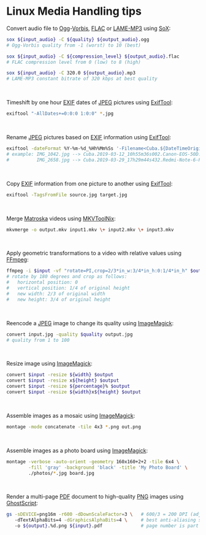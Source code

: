 # Linux Media Handling tips

Convert audio file to [Ogg](https://xiph.org/ogg/)-[Vorbis](https://xiph.org/vorbis/), [FLAC](https://xiph.org/flac/) or [LAME-MP3](http://lame.sourceforge.net/) using [SoX](http://sox.sourceforge.net/):
```sh
sox ${input_audio} -C ${quality} ${output_audio}.ogg
# Ogg-Vorbis quality from -1 (worst) to 10 (best)

sox ${input_audio} -C ${compression_level} ${output_audio}.flac
# FLAC compression level from 0 (low) to 8 (high)

sox ${input_audio} -C 320.0 ${output_audio}.mp3
# LAME-MP3 constant bitrate of 320 kbps at best quality
```

&nbsp;

Timeshift by one hour [EXIF](https://en.wikipedia.org/wiki/Exif) dates of [JPEG](https://jpeg.org/jpeg/) pictures using [ExifTool](http://owl.phy.queensu.ca/~phil/exiftool/):
```sh
exiftool "-AllDates+=0:0:0 1:0:0" *.jpg
```

&nbsp;

Rename [JPEG](https://jpeg.org/jpeg/) pictures based on [EXIF](https://en.wikipedia.org/wiki/Exif) information using [ExifTool](http://owl.phy.queensu.ca/~phil/exiftool/):
```sh
exiftool -dateFormat %Y-%m-%d_%Hh%Mm%Ss '-Filename<Cuba.${DateTimeOriginal}${SubSecTimeOriginal;$_=substr($_,0,3);$_.=0 x(3-length)}.${Model;tr/ /-/}.%e' *.jpg
# example: IMG_1042.jpg --> Cuba.2019-03-12_10h55m36s002.Canon-EOS-50D.jpg
#          IMG_2658.jpg --> Cuba.2019-03-29_17h29m44s432.Redmi-Note-6-Pro.jpg
```

&nbsp;

Copy [EXIF](https://en.wikipedia.org/wiki/Exif) information from one picture to another using [ExifTool](http://owl.phy.queensu.ca/~phil/exiftool/):
```sh
exiftool -TagsFromFile source.jpg target.jpg
```

&nbsp;

Merge [Matroska](https://www.matroska.org/) videos using [MKVToolNix](https://mkvtoolnix.download/):
```sh
mkvmerge -o output.mkv input1.mkv \+ input2.mkv \+ input3.mkv
```

&nbsp;

Apply geometric transformations to a video with relative values using [FFmpeg](https://ffmpeg.org/):
```sh
ffmpeg -i $input -vf "rotate=PI,crop=2/3*in_w:3/4*in_h:0:1/4*in_h" $output
# rotate by 180 degrees and crop as follows:
#   horizontal position: 0
#   vertical position: 1/4 of original height
#   new width: 2/3 of original width
#   new height: 3/4 of original height
```

&nbsp;

Reencode a [JPEG](https://jpeg.org/jpeg/) image to change its quality using [ImageMagick](https://www.imagemagick.org/):
```sh
convert input.jpg -quality $quality output.jpg 
# quality from 1 to 100
```

&nbsp;

Resize image using [ImageMagick](https://www.imagemagick.org/):
```sh
convert $input -resize ${width} $output
convert $input -resize x${height} $output
convert $input -resize ${percentage}% $output
convert $input -resize ${width}x${height} $output
```

&nbsp;

Assemble images as a mosaic using [ImageMagick](https://www.imagemagick.org/):
```sh
montage -mode concatenate -tile 4x3 *.png out.png
```

&nbsp;

Assemble images as a photo board using [ImageMagick](https://www.imagemagick.org/):
```sh
montage -verbose -auto-orient -geometry 160x160+2+2 -tile 6x4 \
        -fill 'gray' -background 'black' -title 'My Photo Board' \
        ./photos/*.jpg board.jpg
```

&nbsp;

Render a multi-page [PDF](https://en.wikipedia.org/wiki/PDF) document to high-quality [PNG](https://en.wikipedia.org/wiki/Portable_Network_Graphics) images using [GhostScript](https://www.ghostscript.com/):
```sh
gs -sDEVICE=png16m -r600 -dDownScaleFactor=3 \   # 600/3 = 200 DPI (adjust to your need)
   -dTextAlphaBits=4 -dGraphicsAlphaBits=4 \     # best anti-aliasing setting in GhostScript
   -o ${output}.%d.png ${input}.pdf              # page number is part of the output file name
```

